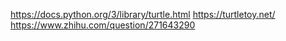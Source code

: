 https://docs.python.org/3/library/turtle.html
https://turtletoy.net/
https://www.zhihu.com/question/271643290